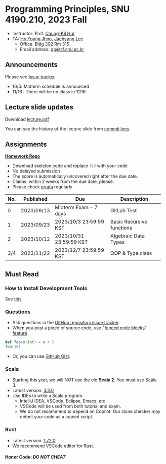 # Programming Principles, SNU 4190.210, 2023 Fall

- Instructor: Prof. [Chung-Kil Hur](http://sf.snu.ac.kr/gil.hur)
- TA: [Ho Young Jhoo](https://sf.snu.ac.kr/hoyoung.jhoo/), [Jaehyung Lee](https://sf.snu.ac.kr/jaehyung.lee/)
  - Office: Bldg 302 Rm 315
  - Email address: pp@sf.snu.ac.kr

## Announcements

Please see [Issue tracker](https://github.com/snu-sf-class/pp202302/issues)

- 10/5: Midterm schedule is announced
- 11/16 : There will be no class in 11/16

## Lecture slide updates

Download [lecture.pdf](https://github.com/snu-sf-class/pp202302/blob/main/lecture.pdf)

You can see the history of the lecture slide from [commit logs](https://github.com/snu-sf-class/pp202302/commits/main)

## Assignments

[**Homework Repo**](https://git.kinetc.net:20102)

- Download skeleton code and replace `???` with your code
- No delayed submission
- The score is automatically uncovered right after the due date.
- Claims: within 2 weeks from the due date, please.
- Please check [errata](https://github.com/snu-sf-class/pp202302/issues/1) regularly

| No. | Published | Due | Description |
| --- | --------- | --- | ----------- |
| 0   | 2023/09/13 | Midterm Exam - 7 days | GitLab Test |
| 1   | 2023/09/23 | 2023/10/3 23:59:59 KST | Basic Recursive functions |
| 2   | 2023/10/12 | 2023/10/31 23:59:59 KST | Algebraic Data Types |
| 3/4   | 2023/11/22 | 2023/12/7 23:59:59 KST | OOP & Type class |

## Must Read

### How to Install Development Tools

See [this](https://merhs.notion.site/1-749e2bf3caef4023a222186fea38a5ae?pvs=4)

### Questions

- Ask questions in the [GitHub repository issue tracker](https://github.com/snu-sf-class/pp202302/issues).
- When you post a piece of source code, use ["fenced code blocks" feature](https://help.github.com/articles/creating-and-highlighting-code-blocks/)
```scala
def foo(x:Int) = x + 3
foo(10)
```
- Or, you can use [GitHub Gist](https://gist.github.com/).

### Scala

- Starting this year, we will NOT use the old **Scala 2**. You must use Scala 3.
- Latest version: [3.3.0](https://www.scala-lang.org/)
- Use IDEs to write a Scala program.
  - IntelliJ IDEA, VSCode, Eclipse, Emacs, etc
  - VSCode will be used from both tutorial and exam.
  - We do not recommend to depend on Copilot. Our clone checker may detect your code as a copied script.

### Rust

- Latest version: [1.72.0](https://www.rust-lang.org)
- We recommend VSCode editor for Rust.

#### Honor Code: _DO NOT CHEAT_
